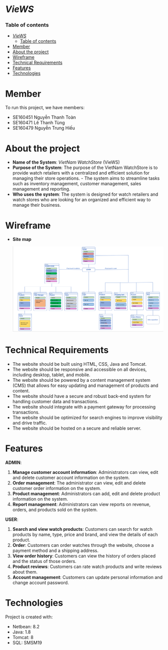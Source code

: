 # *VieWS*

### Table of contents
- [*VieWS*](#views)
    - [Table of contents](#table-of-contents)
- [Member](#member)
- [About the project](#about-the-project)
- [Wireframe](#wireframe)
- [Technical Requirements](#technical-requirements)
- [Features](#features)
- [Technologies](#technologies)

# Member
To run this project, we have members:

* SE160451 Nguyễn Thanh Toàn
* SE160471 Lê Thanh Tùng
* SE160479 Nguyễn Trung Hiếu

# About the project
- **Name of the System**: *VietNam WatchStore* (VieWS) 
- **Purpose of the System**: The purpose of the VietNam WatchStore is to provide watch retailers with a centralized and efficient solution for managing their store operations. - The system aims to streamline tasks such as inventory management, customer management, sales management and reporting. 
- **Who uses the system**: The system is designed for watch retailers and watch stores who are looking for an organized and efficient way to manage their business. 
# Wireframe
- **Site map**


   ![alt](sitemap.png)


# Technical Requirements

- The website should be built using HTML, CSS, Java and Tomcat.
- The website should be responsive and accessible on all devices, including desktop, tablet, and mobile.
- The website should be powered by a content management system (CMS) that allows for easy updating and management of products and content.
- The website should have a secure and robust back-end system for handling customer data and transactions.
- The website should integrate with a payment gateway for processing transactions.
- The website should be optimized for search engines to improve visibility and drive traffic.
- The website should be hosted on a secure and reliable server.


# Features
**ADMIN**:
1.	**Manage customer account information**: Administrators can view, edit and delete customer account information on the system.
2.	**Order management**: The administrator can view, edit and delete customer order information on the system.
3.	**Product management**: Administrators can add, edit and delete product information on the system.
4.	**Report management**: Administrators can view reports on revenue, orders, and products sold on the system.

**USER**:
1.	**Search and view watch products**: Customers can search for watch products by name, type, price and brand, and view the details of each product.
2.	**Order**: Customers can order watches through the website, choose a payment method and a shipping address.
3.	**View order history**: Customers can view the history of orders placed and the status of those orders.
4.	**Product reviews**: Customers can rate watch products and write reviews about them.
5.	**Account management**: Customers can update personal information and change account password.

	
# Technologies
Project is created with:
* Netbean: 8.2
* Java: 1.8
* Tomcat: 8
* SQL: SMSM19



